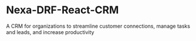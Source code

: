 # Nexa-DRF-React-CRM
A CRM for organizations to streamline customer connections, manage tasks and leads, and increase productivity
